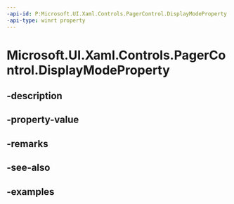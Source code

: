 ```yaml
---
-api-id: P:Microsoft.UI.Xaml.Controls.PagerControl.DisplayModeProperty
-api-type: winrt property
---
```


# Microsoft.UI.Xaml.Controls.PagerControl.DisplayModeProperty

<!--
public static Windows.UI.Xaml.DependencyProperty DisplayModeProperty { get; }
-->


## -description

## -property-value

## -remarks

## -see-also

## -examples


